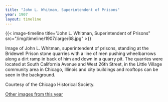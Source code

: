 ```yaml
---
title: "John L. Whitman, Superintendent of Prisons"
year: 1907
layout: timeline
---
```


{{< image-timeline title="John L. Whitman, Superintendent of Prisons" src="/img/timeline/1907/large/68.jpg" >}}


Image of John L. Whitman, superintendent of prisons, standing at the Bridewell Prison stone quarries with a line of men pushing wheelbarrows along a dirt ramp in back of him and down in a quarry pit. The quarries were located at South California Avenue and West 26th Street, in the Little Village community area in Chicago, Illinois and city buildings and rooftops can be seen in the background. 

Courtesy of the Chicago Historical Society.  

[Other images from this year](/historical/timeline/1907)